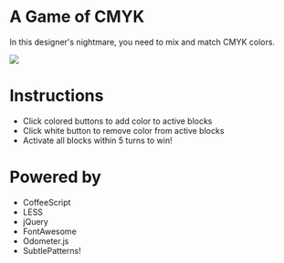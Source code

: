A Game of CMYK
==============

In this designer's nightmare, you need to mix and match CMYK colors.

![][1]

Instructions
============

  * Click colored buttons to add color to active blocks
  * Click white button to remove color from active blocks
  * Activate all blocks within 5 turns to win!

Powered by
==========

  * CoffeeScript
  * LESS
  * jQuery
  * FontAwesome
  * Odometer.js
  * SubtlePatterns!

  [1]: http://habrastorage.org/storage3/ad4/adc/511/ad4adc511e52e18c278e60c535acd5c0.png
